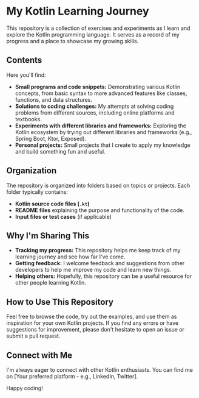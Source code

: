 # My Kotlin Learning Journey

This repository is a collection of exercises and experiments as I learn and explore the Kotlin programming language. It serves as a record of my progress and a place to showcase my growing skills.

## Contents

Here you'll find:

* **Small programs and code snippets:** Demonstrating various Kotlin concepts, from basic syntax to more advanced features like classes, functions, and data structures.
* **Solutions to coding challenges:** My attempts at solving coding problems from different sources, including online platforms and textbooks.
* **Experiments with different libraries and frameworks:** Exploring the Kotlin ecosystem by trying out different libraries and frameworks (e.g., Spring Boot, Ktor, Exposed).
* **Personal projects:**  Small projects that I create to apply my knowledge and build something fun and useful.

## Organization

The repository is organized into folders based on topics or projects. Each folder typically contains:

* **Kotlin source code files (`.kt`)**
* **README files** explaining the purpose and functionality of the code.
* **Input files or test cases** (if applicable)

## Why I'm Sharing This

* **Tracking my progress:** This repository helps me keep track of my learning journey and see how far I've come.
* **Getting feedback:** I welcome feedback and suggestions from other developers to help me improve my code and learn new things.
* **Helping others:**  Hopefully, this repository can be a useful resource for other people learning Kotlin.

## How to Use This Repository

Feel free to browse the code, try out the examples, and use them as inspiration for your own Kotlin projects. If you find any errors or have suggestions for improvement, please don't hesitate to open an issue or submit a pull request.

## Connect with Me

I'm always eager to connect with other Kotlin enthusiasts. You can find me on [Your preferred platform - e.g., LinkedIn, Twitter].

Happy coding!
